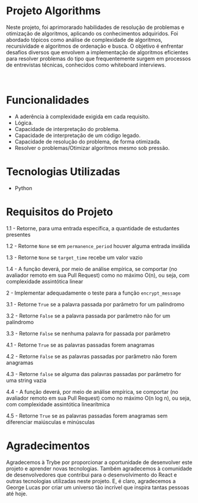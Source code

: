 # Projeto Algorithms

Neste projeto, foi aprimorarado habilidades de resolução de problemas e otimização de algoritmos, aplicando os conhecimentos adquiridos. Foi abordado tópicos como análise de complexidade de algoritmos, recursividade e algoritmos de ordenação e busca. O objetivo é enfrentar desafios diversos que envolvem a implementação de algoritmos eficientes para resolver problemas do tipo que frequentemente surgem em processos de entrevistas técnicas, conhecidos como whiteboard interviews.

<br/>

# Funcionalidades

* A aderência à complexidade exigida em cada requisito.
* Lógica.
* Capacidade de interpretação do problema.
* Capacidade de interpretação de um código legado.
* Capacidade de resolução do problema, de forma otimizada.
* Resolver o problemas/Otimizar algoritmos mesmo sob pressão.

# Tecnologias Utilizadas

*  Python

# Requisitos do Projeto

1.1 - Retorne, para uma entrada específica, a quantidade de estudantes presentes

1.2 - Retorne `None` se em `permanence_period` houver alguma entrada inválida

1.3 - Retorne `None` se `target_time` recebe um valor vazio

1.4 - A função deverá, por meio de análise empírica, se comportar (no avaliador remoto em sua Pull Request) como no máximo O(n), ou seja, com complexidade assintótica linear

2 - Implementar adequadamente o teste para a função `encrypt_message`

3.1 - Retorne `True` se a palavra passada por parâmetro for um palíndromo

3.2 - Retorne `False` se a palavra passada por parâmetro não for um palíndromo

3.3 - Retorne `False` se nenhuma palavra for passada por parâmetro

4.1 - Retorne `True` se as palavras passadas forem anagramas

4.2 - Retorne `False` se as palavras passadas por parâmetro não forem anagramas

4.3 - Retorne `false` se alguma das palavras passadas por parâmetro for uma string vazia

4.4 - A função deverá, por meio de análise empírica, se comportar (no avaliador remoto em sua Pull Request) como no máximo O(n log n), ou seja, com complexidade assintótica linearítmica

4.5 - Retorne `True` se as palavras passadas forem anagramas sem diferenciar maiúsculas e minúsculas

# Agradecimentos

Agradecemos à Trybe por proporcionar a oportunidade de desenvolver este projeto e aprender novas tecnologias. Também agradecemos à comunidade de desenvolvedores que contribui para o desenvolvimento do React e outras tecnologias utilizadas neste projeto. E, é claro, agradecemos a George Lucas por criar um universo tão incrível que inspira tantas pessoas até hoje.
